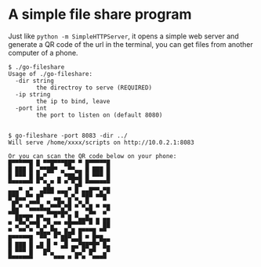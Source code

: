 # A simple file share program

Just like `python -m SimpleHTTPServer`, it opens a simple web server and generate a QR code of the url in the terminal, you can get files from another computer of a phone.


```
$ ./go-fileshare 
Usage of ./go-fileshare:
  -dir string
    	the directroy to serve (REQUIRED)
  -ip string
    	the ip to bind, leave
  -port int
    	the port to listen on (default 8080)


$ go-fileshare -port 8083 -dir ../
Will serve /home/xxxx/scripts on http://10.0.2.1:8083

Or you can scan the QR code below on your phone:
█▀▀▀▀▀█ █ ▀▀█▀▀▀██▀ ▀ █▀▀▀▀▀█
█ ███ █ ▄▀▀██▀ ▄ ▀▀▄▄ █ ███ █
█ ▀▀▀ █ █▄▀   ▄ ▀██▄█ █ ▀▀▀ █
▀▀▀▀▀▀▀ ▀ ▀▄▀ ▀ ▀ ▀▄█ ▀▀▀▀▀▀▀
▄▄▄▀ ▄▀  ▄███ ▄▄▄▀ █ ▄▄█▀▀▄▀█
█▀█▄▄▀▀ █▀   ▄▄ ▀▄▀▄ ▀█▀ ▀▀█
 █▀▄ ▄▀▀▀▄ ▀▄▄█▀▄█ ▄▀▄▀▄ ▄ ▄▄
▄██   ▀▀▀▀▀█▄▄▄█▄▀ ▄  ▀█▄  ▄▀
  ██▀█▀ █▀▄▄ ▀ ▀ █ ▀▄▄█▄ ▄ ▄▄
▀ ▄▀▀▄▀▀█ ▄▀▄▀▀ ▀█▀▀▀▀ ▀ ▀ ██
▀  ▀▀ ▀ ▄█▄▄▀█▄ █▄█ █▀▀▀█ ▀▀
█▀▀▀▀▀█  ▀▀▄ ▀ ██▀▄▄█ ▀ █▀█▄▄
█ ███ █ ▄█ █ ▀ ▄█ ▄▄▀██▀█▀ █▄
█ ▀▀▀ █   █▀▄     ▀▄▄▀ █▀  ▄▀
▀▀▀▀▀▀▀      ▀▀▀ ▀ ▀ ▀  ▀▀▀▀

```
